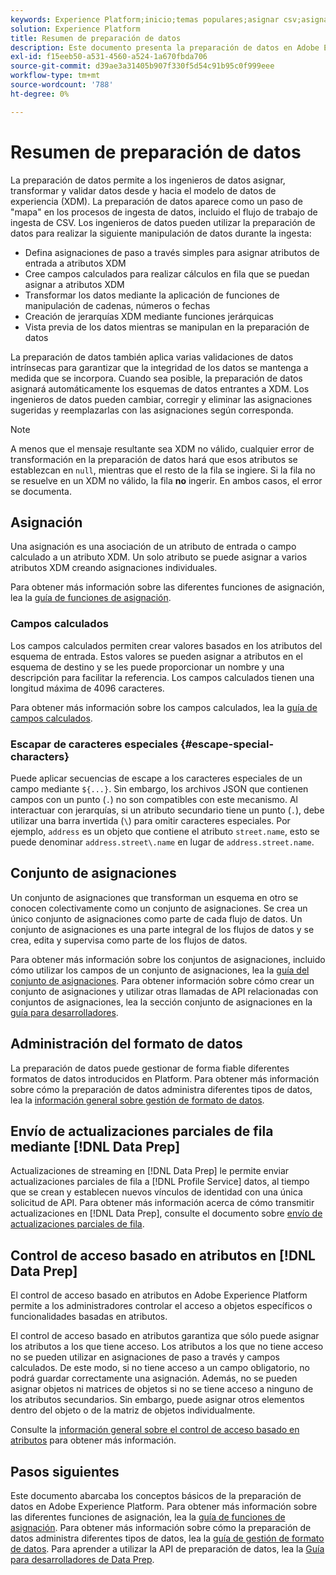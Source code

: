 ```yaml
---
keywords: Experience Platform;inicio;temas populares;asignar csv;asignar archivo csv;asignar archivo csv a xdm;asignar csv a xdm;guía de iu;asignador;asignación;preparación de datos;preparación de datos;
solution: Experience Platform
title: Resumen de preparación de datos
description: Este documento presenta la preparación de datos en Adobe Experience Platform.
exl-id: f15eeb50-a531-4560-a524-1a670fbda706
source-git-commit: d39ae3a31405b907f330f5d54c91b95c0f999eee
workflow-type: tm+mt
source-wordcount: '788'
ht-degree: 0%

---
```



# Resumen de preparación de datos

La preparación de datos permite a los ingenieros de datos asignar, transformar y validar datos desde y hacia el modelo de datos de experiencia (XDM). La preparación de datos aparece como un paso de &quot;mapa&quot; en los procesos de ingesta de datos, incluido el flujo de trabajo de ingesta de CSV. Los ingenieros de datos pueden utilizar la preparación de datos para realizar la siguiente manipulación de datos durante la ingesta:

- Defina asignaciones de paso a través simples para asignar atributos de entrada a atributos XDM
- Cree campos calculados para realizar cálculos en fila que se puedan asignar a atributos XDM
- Transformar los datos mediante la aplicación de funciones de manipulación de cadenas, números o fechas
- Creación de jerarquías XDM mediante funciones jerárquicas
- Vista previa de los datos mientras se manipulan en la preparación de datos

La preparación de datos también aplica varias validaciones de datos intrínsecas para garantizar que la integridad de los datos se mantenga a medida que se incorpora. Cuando sea posible, la preparación de datos asignará automáticamente los esquemas de datos entrantes a XDM. Los ingenieros de datos pueden cambiar, corregir y eliminar las asignaciones sugeridas y reemplazarlas con las asignaciones según corresponda.

>[!NOTE]
>
>A menos que el mensaje resultante sea XDM no válido, cualquier error de transformación en la preparación de datos hará que esos atributos se establezcan en `null`, mientras que el resto de la fila se ingiere. Si la fila no se resuelve en un XDM no válido, la fila **no** ingerir. En ambos casos, el error se documenta.

## Asignación

Una asignación es una asociación de un atributo de entrada o campo calculado a un atributo XDM. Un solo atributo se puede asignar a varios atributos XDM creando asignaciones individuales.

Para obtener más información sobre las diferentes funciones de asignación, lea la [guía de funciones de asignación](./functions.md).

### Campos calculados

Los campos calculados permiten crear valores basados en los atributos del esquema de entrada. Estos valores se pueden asignar a atributos en el esquema de destino y se les puede proporcionar un nombre y una descripción para facilitar la referencia. Los campos calculados tienen una longitud máxima de 4096 caracteres.

Para obtener más información sobre los campos calculados, lea la [guía de campos calculados](./functions.md#calculated-fields).

### Escapar de caracteres especiales {#escape-special-characters}

Puede aplicar secuencias de escape a los caracteres especiales de un campo mediante `${...}`. Sin embargo, los archivos JSON que contienen campos con un punto (`.`) no son compatibles con este mecanismo. Al interactuar con jerarquías, si un atributo secundario tiene un punto (`.`), debe utilizar una barra invertida (`\`) para omitir caracteres especiales. Por ejemplo, `address` es un objeto que contiene el atributo `street.name`, esto se puede denominar `address.street\.name` en lugar de `address.street.name`.

## Conjunto de asignaciones

Un conjunto de asignaciones que transforman un esquema en otro se conocen colectivamente como un conjunto de asignaciones. Se crea un único conjunto de asignaciones como parte de cada flujo de datos. Un conjunto de asignaciones es una parte integral de los flujos de datos y se crea, edita y supervisa como parte de los flujos de datos.

Para obtener más información sobre los conjuntos de asignaciones, incluido cómo utilizar los campos de un conjunto de asignaciones, lea la [guía del conjunto de asignaciones](./mapping-set.md). Para obtener información sobre cómo crear un conjunto de asignaciones y utilizar otras llamadas de API relacionadas con conjuntos de asignaciones, lea la sección conjunto de asignaciones en la [guía para desarrolladores](./api/mapping-set.md).

## Administración del formato de datos

La preparación de datos puede gestionar de forma fiable diferentes formatos de datos introducidos en Platform. Para obtener más información sobre cómo la preparación de datos administra diferentes tipos de datos, lea la [información general sobre gestión de formato de datos](./data-handling.md).

## Envío de actualizaciones parciales de fila mediante [!DNL Data Prep]

Actualizaciones de streaming en [!DNL Data Prep] le permite enviar actualizaciones parciales de fila a [!DNL Profile Service] datos, al tiempo que se crean y establecen nuevos vínculos de identidad con una única solicitud de API. Para obtener más información acerca de cómo transmitir actualizaciones en [!DNL Data Prep], consulte el documento sobre [envío de actualizaciones parciales de fila](./upserts.md).

## Control de acceso basado en atributos en [!DNL Data Prep]

El control de acceso basado en atributos en Adobe Experience Platform permite a los administradores controlar el acceso a objetos específicos o funcionalidades basadas en atributos.

El control de acceso basado en atributos garantiza que sólo puede asignar los atributos a los que tiene acceso. Los atributos a los que no tiene acceso no se pueden utilizar en asignaciones de paso a través y campos calculados. De este modo, si no tiene acceso a un campo obligatorio, no podrá guardar correctamente una asignación. Además, no se pueden asignar objetos ni matrices de objetos si no se tiene acceso a ninguno de los atributos secundarios. Sin embargo, puede asignar otros elementos dentro del objeto o de la matriz de objetos individualmente.

Consulte la [información general sobre el control de acceso basado en atributos](../access-control/abac/overview.md) para obtener más información.

## Pasos siguientes

Este documento abarcaba los conceptos básicos de la preparación de datos en Adobe Experience Platform. Para obtener más información sobre las diferentes funciones de asignación, lea la [guía de funciones de asignación](./functions.md). Para obtener más información sobre cómo la preparación de datos administra diferentes tipos de datos, lea la [guía de gestión de formato de datos](./data-handling.md#dates). Para aprender a utilizar la API de preparación de datos, lea la [Guía para desarrolladores de Data Prep](api/overview.md).
